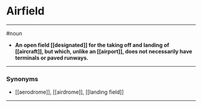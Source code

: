 # Airfield
---
#noun
- **An open field [[designated]] for the taking off and landing of [[aircraft]], but which, unlike an [[airport]], does not necessarily have terminals or paved runways.**
---
### Synonyms
- [[aerodrome]], [[airdrome]], [[landing field]]
---
